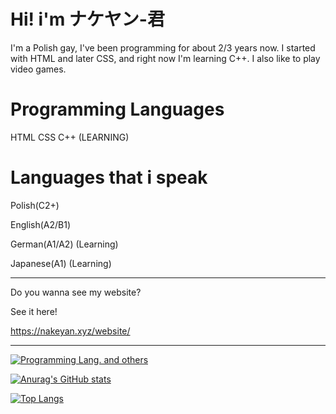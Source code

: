 # Hi! i'm ナケヤン-君
I'm a Polish gay, I've been programming for about 2/3 years now. I started with HTML and later CSS, and right now I'm learning C++. I also like to play video games.

# Programming Languages
HTML
CSS
C++ (LEARNING)


# Languages that i speak

Polish(C2+)

English(A2/B1)

German(A1/A2) (Learning) 

Japanese(A1) (Learning)

-------

Do you wanna see my website?

See it here!

https://nakeyan.xyz/website/


-------

[![Programming Lang. and others](https://skillicons.dev/icons?i=html,css,python,linux,fedora)](https://skillicons.dev)

[![Anurag's GitHub stats](https://github-readme-stats.vercel.app/api?username=Nakeyan)](https://github.com/anuraghazra/github-readme-stats)

[![Top Langs](https://github-readme-stats.vercel.app/api/top-langs/?username=Nakeyan&layout=compact)](https://github.com/anuraghazra/github-readme-stats)
